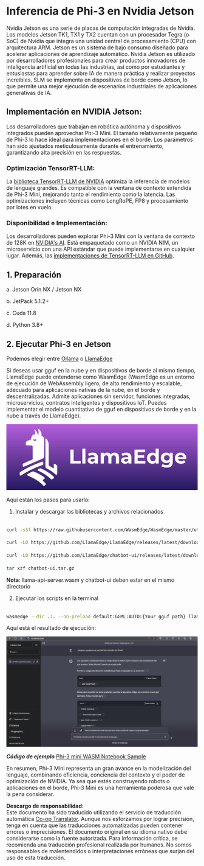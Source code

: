 <!--
CO_OP_TRANSLATOR_METADATA:
{
  "original_hash": "be4101a30d98e95a71d42c276e8bcd37",
  "translation_date": "2025-03-27T07:23:33+00:00",
  "source_file": "md\\01.Introduction\\03\\Jetson_Inference.md",
  "language_code": "es"
}
-->
# **Inferencia de Phi-3 en Nvidia Jetson**

Nvidia Jetson es una serie de placas de computación integradas de Nvidia. Los modelos Jetson TK1, TX1 y TX2 cuentan con un procesador Tegra (o SoC) de Nvidia que integra una unidad central de procesamiento (CPU) con arquitectura ARM. Jetson es un sistema de bajo consumo diseñado para acelerar aplicaciones de aprendizaje automático. Nvidia Jetson es utilizado por desarrolladores profesionales para crear productos innovadores de inteligencia artificial en todas las industrias, así como por estudiantes y entusiastas para aprender sobre IA de manera práctica y realizar proyectos increíbles. SLM se implementa en dispositivos de borde como Jetson, lo que permite una mejor ejecución de escenarios industriales de aplicaciones generativas de IA.

## Implementación en NVIDIA Jetson:
Los desarrolladores que trabajan en robótica autónoma y dispositivos integrados pueden aprovechar Phi-3 Mini. El tamaño relativamente pequeño de Phi-3 lo hace ideal para implementaciones en el borde. Los parámetros han sido ajustados meticulosamente durante el entrenamiento, garantizando alta precisión en las respuestas.

### Optimización TensorRT-LLM:
La [biblioteca TensorRT-LLM de NVIDIA](https://github.com/NVIDIA/TensorRT-LLM?WT.mc_id=aiml-138114-kinfeylo) optimiza la inferencia de modelos de lenguaje grandes. Es compatible con la ventana de contexto extendida de Phi-3 Mini, mejorando tanto el rendimiento como la latencia. Las optimizaciones incluyen técnicas como LongRoPE, FP8 y procesamiento por lotes en vuelo.

### Disponibilidad e Implementación:
Los desarrolladores pueden explorar Phi-3 Mini con la ventana de contexto de 128K en [NVIDIA's AI](https://www.nvidia.com/en-us/ai-data-science/generative-ai/). Está empaquetado como un NVIDIA NIM, un microservicio con una API estándar que puede implementarse en cualquier lugar. Además, las [implementaciones de TensorRT-LLM en GitHub](https://github.com/NVIDIA/TensorRT-LLM).

## **1. Preparación**

a. Jetson Orin NX / Jetson NX

b. JetPack 5.1.2+
   
c. Cuda 11.8
   
d. Python 3.8+

## **2. Ejecutar Phi-3 en Jetson**

Podemos elegir entre [Ollama](https://ollama.com) o [LlamaEdge](https://llamaedge.com)

Si deseas usar gguf en la nube y en dispositivos de borde al mismo tiempo, LlamaEdge puede entenderse como WasmEdge (WasmEdge es un entorno de ejecución de WebAssembly ligero, de alto rendimiento y escalable, adecuado para aplicaciones nativas de la nube, en el borde y descentralizadas. Admite aplicaciones sin servidor, funciones integradas, microservicios, contratos inteligentes y dispositivos IoT. Puedes implementar el modelo cuantitativo de gguf en dispositivos de borde y en la nube a través de LlamaEdge).

![llamaedge](../../../../../translated_images/llamaedge.1356a35c809c5e9d89d8168db0c92161e87f5e2c34831f2fad800f00fc4e74dc.es.jpg)

Aquí están los pasos para usarlo:

1. Instalar y descargar las bibliotecas y archivos relacionados

```bash

curl -sSf https://raw.githubusercontent.com/WasmEdge/WasmEdge/master/utils/install.sh | bash -s -- --plugin wasi_nn-ggml

curl -LO https://github.com/LlamaEdge/LlamaEdge/releases/latest/download/llama-api-server.wasm

curl -LO https://github.com/LlamaEdge/chatbot-ui/releases/latest/download/chatbot-ui.tar.gz

tar xzf chatbot-ui.tar.gz

```

**Nota**: llama-api-server.wasm y chatbot-ui deben estar en el mismo directorio

2. Ejecutar los scripts en la terminal

```bash

wasmedge --dir .:. --nn-preload default:GGML:AUTO:{Your gguf path} llama-api-server.wasm -p phi-3-chat

```

Aquí está el resultado de ejecución:

![llamaedgerun](../../../../../translated_images/llamaedgerun.66eb2acd7f14e814437879522158b9531ae7c955014d48d0708d0e4ce6ac94a6.es.png)

***Código de ejemplo*** [Phi-3 mini WASM Notebook Sample](https://github.com/Azure-Samples/Phi-3MiniSamples/tree/main/wasm)

En resumen, Phi-3 Mini representa un gran avance en la modelización del lenguaje, combinando eficiencia, conciencia del contexto y el poder de optimización de NVIDIA. Ya sea que estés construyendo robots o aplicaciones en el borde, Phi-3 Mini es una herramienta poderosa que vale la pena considerar.

**Descargo de responsabilidad**:  
Este documento ha sido traducido utilizando el servicio de traducción automática [Co-op Translator](https://github.com/Azure/co-op-translator). Aunque nos esforzamos por lograr precisión, tenga en cuenta que las traducciones automatizadas pueden contener errores o imprecisiones. El documento original en su idioma nativo debe considerarse como la fuente autorizada. Para información crítica, se recomienda una traducción profesional realizada por humanos. No somos responsables de malentendidos o interpretaciones erróneas que surjan del uso de esta traducción.